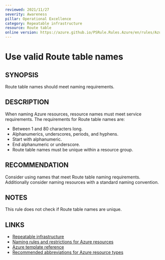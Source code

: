 ```yaml
---
reviewed: 2021/11/27
severity: Awareness
pillar: Operational Excellence
category: Repeatable infrastructure
resource: Route table
online version: https://azure.github.io/PSRule.Rules.Azure/en/rules/Azure.Route.Name/
---
```


# Use valid Route table names

## SYNOPSIS

Route table names should meet naming requirements.

## DESCRIPTION

When naming Azure resources, resource names must meet service requirements.
The requirements for Route table names are:

- Between 1 and 80 characters long.
- Alphanumerics, underscores, periods, and hyphens.
- Start with alphanumeric.
- End alphanumeric or underscore.
- Route table names must be unique within a resource group.

## RECOMMENDATION

Consider using names that meet Route table naming requirements.
Additionally consider naming resources with a standard naming convention.

## NOTES

This rule does not check if Route table names are unique.

## LINKS

- [Repeatable infrastructure](https://docs.microsoft.com/azure/architecture/framework/devops/automation-infrastructure)
- [Naming rules and restrictions for Azure resources](https://docs.microsoft.com/azure/azure-resource-manager/management/resource-name-rules)
- [Azure template reference](https://docs.microsoft.com/azure/templates/microsoft.network/routetables)
- [Recommended abbreviations for Azure resource types](https://docs.microsoft.com/azure/cloud-adoption-framework/ready/azure-best-practices/resource-abbreviations)
